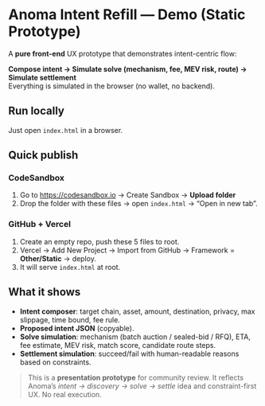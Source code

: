 # Anoma Intent Refill — Demo (Static Prototype)

A **pure front-end** UX prototype that demonstrates intent-centric flow:

**Compose intent → Simulate solve (mechanism, fee, MEV risk, route) → Simulate settlement**  
Everything is simulated in the browser (no wallet, no backend).

## Run locally
Just open `index.html` in a browser.

## Quick publish
### CodeSandbox
1. Go to https://codesandbox.io → Create Sandbox → **Upload folder**  
2. Drop the folder with these files → open `index.html` → “Open in new tab”.

### GitHub + Vercel
1. Create an empty repo, push these 5 files to root.  
2. Vercel → Add New Project → Import from GitHub → Framework = **Other/Static** → deploy.  
3. It will serve `index.html` at root.

## What it shows
- **Intent composer**: target chain, asset, amount, destination, privacy, max slippage, time bound, fee rule.
- **Proposed intent JSON** (copyable).
- **Solve simulation**: mechanism (batch auction / sealed-bid / RFQ), ETA, fee estimate, MEV risk, match score, candidate route steps.
- **Settlement simulation**: succeed/fail with human-readable reasons based on constraints.

> This is a **presentation prototype** for community review. It reflects Anoma’s *intent → discovery → solve → settle* idea and constraint-first UX. No real execution.